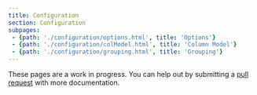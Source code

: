 ```yaml
---
title: Configuration
section: Configuration
subpages:
 - {path: './configuration/options.html', title: 'Options'}
 - {path: './configuration/colModel.html', title: 'Column Model'}
 - {path: './configuration/grouping.html', title: 'Grouping'}
---
```


These pages are a work in progress. You can help out by submitting a [pull request](https://github.com/openpsa/grid.js/pulls) with more documentation.
